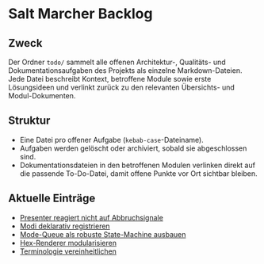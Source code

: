 # Salt Marcher Backlog

## Zweck
Der Ordner `todo/` sammelt alle offenen Architektur-, Qualitäts- und Dokumentationsaufgaben des Projekts als einzelne Markdown-Dateien.
Jede Datei beschreibt Kontext, betroffene Module sowie erste Lösungsideen und verlinkt zurück zu den relevanten Übersichts- und Modul-Dokumenten.

## Struktur
- Eine Datei pro offener Aufgabe (`kebab-case`-Dateiname).
- Aufgaben werden gelöscht oder archiviert, sobald sie abgeschlossen sind.
- Dokumentationsdateien in den betroffenen Modulen verlinken direkt auf die passende To-Do-Datei, damit offene Punkte vor Ort sichtbar bleiben.

## Aktuelle Einträge
- [Presenter reagiert nicht auf Abbruchsignale](presenter-abort-signal.md)
- [Modi deklarativ registrieren](cartographer-mode-registry.md)
- [Mode-Queue als robuste State-Machine ausbauen](cartographer-mode-queue-state-machine.md)
- [Hex-Renderer modularisieren](hex-renderer-modularization.md)
- [Terminologie vereinheitlichen](ui-terminology-consistency.md)
